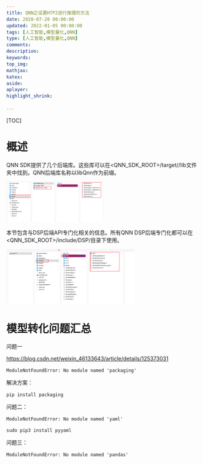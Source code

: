 ```yaml
---
title: QNN之设置HTP2进行推理的方法
date: 2020-07-20 00:00:00
updated: 2022-01-05 00:00:00
tags: [人工智能,模型量化,QNN]
type: [人工智能,模型量化,QNN]
comments: 
description:
keywords: 
top_img:
mathjax:
katex:
aside:
aplayer:
highlight_shrink:

---
```


[TOC]

# 概述



QNN SDK提供了几个后端库。这些库可以在<QNN_SDK_ROOT>/target/<target-platform>/lib文件夹中找到。QNN后端库名称以libQnn作为前缀。

<img src="images/image-20220316144018709.png" alt="image-20220316144018709" style="zoom: 25%;" />





本节包含与DSP后端API专门化相关的信息。所有QNN DSP后端专门化都可以在<QNN_SDK_ROOT>/include/DSP/目录下使用。

<img src="images/image-20220316144705397.png" alt="image-20220316144705397" style="zoom: 33%;" />



















































# 模型转化问题汇总

问题一

https://blog.csdn.net/weixin_46133643/article/details/125373031

```
ModuleNotFoundError: No module named 'packaging'
```

解决方案：

```
pip install packaging
```



问题二：

```
ModuleNotFoundError: No module named 'yaml'
```

```
sudo pip3 install pyyaml
```



问题三：

```
ModuleNotFoundError: No module named 'pandas'
```

















